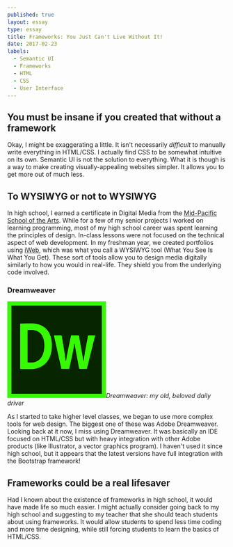```yaml
---
published: true
layout: essay
type: essay
title: Frameworks: You Just Can't Live Without It!
date: 2017-02-23
labels: 
  - Semantic UI
  - Frameworks
  - HTML
  - CSS
  - User Interface
---
```


## You must be insane if you created that without a framework

Okay, I might be exaggerating a little. It isn't necessarily *difficult* to manually write everything in HTML/CSS. I actually find CSS to be somewhat intuitive on its own. Semantic UI is not the solution to everything. What it is though is a way to make creating visually-appealing websites simpler. It allows you to get more out of much less. 

## To WYSIWYG or not to WYSIWYG

In high school, I earned a certificate in Digital Media from the [Mid-Pacific School of the Arts](http://www.midpac.edu/arts/). While for a few of my senior projects I worked on learning programming, most of my high school career was spent learning the principles of design. In-class lessons were not focused on the technical aspect of web development. In my freshman year, we created portfolios using [iWeb](https://en.wikipedia.org/wiki/IWeb), which was what you call a WYSIWYG tool (What You See Is What You Get). These sort of tools allow you to design media digitally similarly to how you would in real-life. They shield you from the underlying code involved.

### Dreamweaver
<img class="ui tiny right spaced image" src="../images/dw.png">*Dreamweaver: my old, beloved daily driver*

As I started to take higher level classes, we began to use more complex tools for web design. The biggest one of these was Adobe Dreamweaver. Looking back at it now, I miss using Dreamweaver. It was basically an IDE focused on HTML/CSS but with heavy integration with other Adobe products (like Illustrator, a vector graphics program). I haven't used it since high school, but it appears that the latest versions have full integration with the Bootstrap framework!

## Frameworks could be a real lifesaver

Had I known about the existence of frameworks in high school, it would have made life so much easier. I might actually consider going back to my high school and suggesting to my teacher that she should teach students about using frameworks. It would allow students to spend less time coding and more time designing, while still forcing students to learn the basics of HTML/CSS.